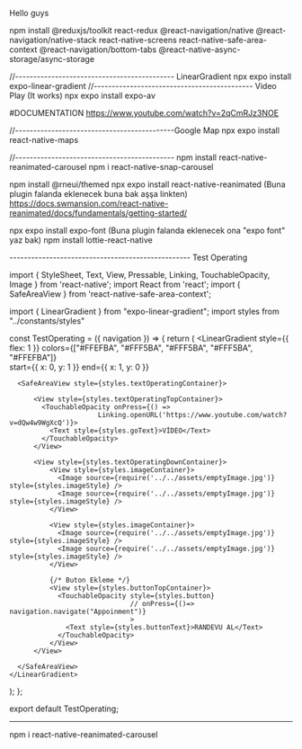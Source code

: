 Hello guys



npm install @reduxjs/toolkit react-redux @react-navigation/native @react-navigation/native-stack react-native-screens react-native-safe-area-context @react-navigation/bottom-tabs @react-native-async-storage/async-storage

//-------------------------------------------- LinearGradient
npx expo install expo-linear-gradient
//-------------------------------------------- Video Play (It works)
npx expo install expo-av

#DOCUMENTATION 
https://www.youtube.com/watch?v=2qCmRJz3NOE

//--------------------------------------------Google Map
npx expo install react-native-maps


//--------------------------------------------
npm install react-native-reanimated-carousel
npm i react-native-snap-carousel



npm install @rneui/themed
npx expo install react-native-reanimated (Buna plugin falanda eklenecek buna bak aşşa linkten)
                                           https://docs.swmansion.com/react-native-reanimated/docs/fundamentals/getting-started/

npx expo install expo-font  (Buna plugin falanda eklenecek ona "expo font" yaz bak)
npm install lottie-react-native



-------------------------------------------------- Test Operating


import { StyleSheet, Text, View, Pressable, Linking, TouchableOpacity, Image } from 'react-native';
import React from 'react';
import { SafeAreaView } from 'react-native-safe-area-context';

import { LinearGradient } from "expo-linear-gradient";
import styles from "../constants/styles"

const TestOperating = ({ navigation }) => {
  return (
    <LinearGradient 
    style={{ flex: 1 }} 
    colors={["#FFEFBA", "#FFF5BA", "#FFF5BA", "#FFF5BA", "#FFEFBA"]}  
    start={{ x: 0, y: 1 }} 
    end={{ x: 1, y: 0 }}
  >


      <SafeAreaView style={styles.textOperatingContainer}>

          <View style={styles.textOperatingTopContainer}>
            <TouchableOpacity onPress={() => 
                          Linking.openURL('https://www.youtube.com/watch?v=dQw4w9WgXcQ')}>
              <Text style={styles.goText}>VİDEO</Text>
            </TouchableOpacity>
          </View>

          <View style={styles.textOperatingDownContainer}>
              <View style={styles.imageContainer}>
                <Image source={require('../../assets/emptyImage.jpg')} style={styles.imageStyle} />
                <Image source={require('../../assets/emptyImage.jpg')} style={styles.imageStyle} />
              </View>

              <View style={styles.imageContainer}>
                <Image source={require('../../assets/emptyImage.jpg')} style={styles.imageStyle} />
                <Image source={require('../../assets/emptyImage.jpg')} style={styles.imageStyle} />
              </View>

              {/* Buton Ekleme */}
              <View style={styles.buttonTopContainer}>
                <TouchableOpacity style={styles.button} 
                                  // onPress={()=> navigation.navigate("Appoinment")}
                                  >
                  <Text style={styles.buttonText}>RANDEVU AL</Text>
                </TouchableOpacity>
              </View>
          </View>

      </SafeAreaView>
    </LinearGradient>
  );
};

export default TestOperating;



--------------------------------------------------

npm i react-native-reanimated-carousel





